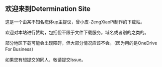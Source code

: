 ## 欢迎来到Determination Site

这是一个由某不知名疣体up主提议，曾小皮-ZengXiaoPi制作的下载站。

欢迎对本站进行赞助，包括但不限于文件下载服务，域名或者别的之类的。

部分地区下载可能会出现障碍，但大部分情况应该不会。（因为用的是OneDrive For Business）

如果您有想提交的同人，敬请提交Issue。
